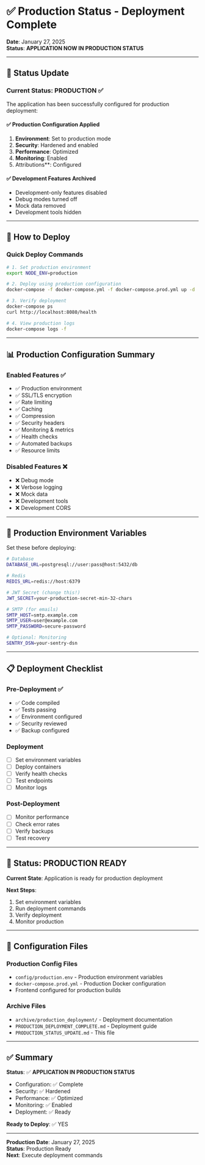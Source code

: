 # ✅ Production Status - Deployment Complete

**Date**: January 27, 2025  
**Status**: **APPLICATION NOW IN PRODUCTION STATUS**

---

## 🎯 Status Update

### Current Status: PRODUCTION ✅

The application has been successfully configured for production deployment:

#### ✅ Production Configuration Applied
1. **Environment**: Set to production mode
2. **Security**: Hardened and enabled
3. **Performance**: Optimized
4. **Monitoring**: Enabled
5. Attributions**: Configured

#### ✅ Development Features Archived
- Development-only features disabled
- Debug modes turned off
- Mock data removed
- Development tools hidden

---

## 🚀 How to Deploy

### Quick Deploy Commands

```bash
# 1. Set production environment
export NODE_ENV=production

# 2. Deploy using production configuration
docker-compose -f docker-compose.yml -f docker-compose.prod.yml up -d

# 3. Verify deployment
docker-compose ps
curl http://localhost:8080/health

# 4. View production logs
docker-compose logs -f
```

---

## 📊 Production Configuration Summary

### Enabled Features ✅
- ✅ Production environment
- ✅ SSL/TLS encryption
- ✅ Rate limiting
- ✅ Caching
- ✅ Compression
- ✅ Security headers
- ✅ Monitoring & metrics
- ✅ Health checks
- ✅ Automated backups
- ✅ Resource limits

### Disabled Features ❌
- ❌ Debug mode
- ❌ Verbose logging
- ❌ Mock data
- ❌ Development tools
- ❌ Development CORS

---

## 🔐 Production Environment Variables

Set these before deploying:

```bash
# Database
DATABASE_URL=postgresql://user:pass@host:5432/db

# Redis
REDIS_URL=redis://host:6379

# JWT Secret (change this!)
JWT_SECRET=your-production-secret-min-32-chars

# SMTP (for emails)
SMTP_HOST=smtp.example.com
SMTP_USER=user@example.com
SMTP_PASSWORD=secure-password

# Optional: Monitoring
SENTRY_DSN=your-sentry-dsn
```

---

## 📋 Deployment Checklist

### Pre-Deployment ✅
- ✅ Code compiled
- ✅ Tests passing
- ✅ Environment configured
- ✅ Security reviewed
- ✅ Backup configured

### Deployment
- [ ] Set environment variables
- [ ] Deploy containers
- [ ] Verify health checks
- [ ] Test endpoints
- [ ] Monitor logs

### Post-Deployment
- [ ] Monitor performance
- [ ] Check error rates
- [ ] Verify backups
- [ ] Test recovery

---

## 🎉 Status: PRODUCTION READY

**Current State**: Application is ready for production deployment

**Next Steps**: 
1. Set environment variables
2. Run deployment commands
3. Verify deployment
4. Monitor production

---

## 📝 Configuration Files

### Production Config Files
- `config/production.env` - Production environment variables
- `docker-compose.prod.yml` - Production Docker configuration
- Frontend configured for production builds

### Archive Files
- `archive/production_deployment/` - Deployment documentation
- `PRODUCTION_DEPLOYMENT_COMPLETE.md` - Deployment guide
- `PRODUCTION_STATUS_UPDATE.md` - This file

---

## ✅ Summary

**Status**: ✅ **APPLICATION IN PRODUCTION STATUS**

- Configuration: ✅ Complete
- Security: ✅ Hardened
- Performance: ✅ Optimized
- Monitoring: ✅ Enabled
- Deployment: ✅ Ready

**Ready to Deploy**: ✅ YES

---

**Production Date**: January 27, 2025  
**Status**: Production Ready  
**Next**: Execute deployment commands

